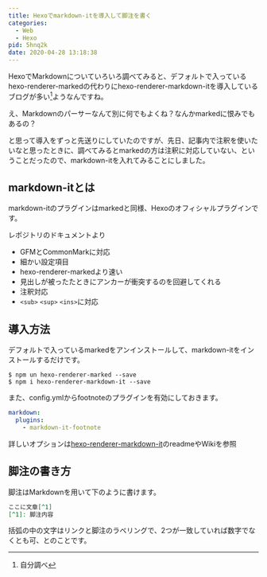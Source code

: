 ```yaml
---
title: Hexoでmarkdown-itを導入して脚注を書く
categories:
  - Web
  - Hexo
pid: 5hnq2k
date: 2020-04-28 13:18:38
---
```


HexoでMarkdownについていろいろ調べてみると、デフォルトで入っているhexo-renderer-markedの代わりにhexo-renderer-markdown-itを導入しているブログが多い[^1]ようなんですね。

え、Markdownのパーサーなんて別に何でもよくね？なんかmarkedに恨みでもあるの？

と思って導入をずっと先送りにしていたのですが、先日、記事内で注釈を使いたいなと思ったときに、調べてみるとmarkedの方は注釈に対応していない、ということだったので、markdown-itを入れてみることにしました。

## markdown-itとは

markdown-itのプラグインはmarkedと同様、Hexoのオフィシャルプラグインです。

レポジトリのドキュメントより

- GFMとCommonMarkに対応
- 細かい設定項目
- hexo-renderer-markedより速い
- 見出しが被ったたときにアンカーが衝突するのを回避してくれる
- 注釈対応
- `<sub>` `<sup>` `<ins>`に対応


## 導入方法

デフォルトで入っているmarkedをアンインストールして、markdown-itをインストールするだけです。

```console
$ npm un hexo-renderer-marked --save
$ npm i hexo-renderer-markdown-it --save
```

また、config.ymlからfootnoteのプラグインを有効にしておきます。

```yml
markdown:
  plugins:
    - markdown-it-footnote
```

詳しいオプションは[hexo-renderer-markdown-it](https://github.com/hexojs/hexo-renderer-markdown-it)のreadmeやWikiを参照


## 脚注の書き方

脚注はMarkdownを用いて下のように書けます。

```markdown
ここに文章[^1]
[^1]: 脚注内容
```

括弧の中の文字はリンクと脚注のラベリングで、2つが一致していれば数字でなくとも可、とのことです。


[^1]: 自分調べ
